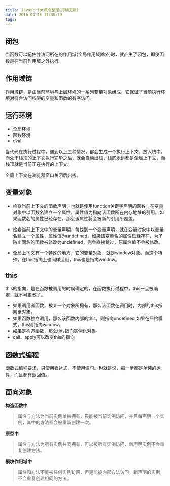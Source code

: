 ```yaml
---
title: Javascript概念整理(持续更新)
date: 2016-04-28 11:30:19
tags:
---
```


## 闭包
当函数可以记住并访问所在的作用域(全局作用域除外)时，就产生了闭包，即使函数是在当前作用域之外执行。

## 作用域链
作用域链，是由当前环境与上层环境的一系列变量对象组成，它保证了当前执行环境对符合访问权限的变量和函数的有序访问。

##  运行环境
* 全局环境
* 函数环境
* eval

当代码在执行过程中，遇到以上三种情况，都会生成一个执行上下文，放入栈中，而处于栈顶的上下文执行完毕之后，就会自动出栈，栈底永远都是全局上下文，而栈顶就是当前正在执行的上下文。

全局上下文在浏览器窗口关闭后出栈。

<!--more-->

## 变量对象
* 检查当前上下文的函数声明，也就是使用function关键字声明的函数。在变量对象中以函数名建立一个属性，属性值为指向该函数所在内存地址的引用。如果函数名的属性已经存在，那么该属性将会被新的引用所覆盖。

* 检查当前上下文中的变量声明，每找到一个变量声明，就在变量对象中以变量名建立一个属性，属性值为undefined。如果该变量名的属性已经存在，为了防止同名的函数被修改为undefined，则会直接跳过，原属性值不会被修改。

* 全局上下文有一个特殊的地方，它的变量对象，就是window对象。而这个特殊，在this指向上也同样适用，this也是指向window。

## this
this的指向，是在函数被调用的时候确定的，在函数执行过程中，this一旦被确定，就不可更改了。

* 如果调用者函数，被某一个对象所拥有，那么该函数在调用时，内部的this指向该对象。
* 如果函数独立调用，那么该函数内部的this，则指向undefined,如果在严格模式，this则指向window。
* 如果是构造函数，那么this指向实例化对象。
* call、apply可以改变this的指向

## 函数式编程
函数式编程要求，只使用表达式，不使用语句。也就是说，每一步都是单纯的运算，而且都有返回值。

## 面向对象
**构造函数中**
> 属性与方法为当前实例单独拥有，只能被当前实例访问，并且每声明一个实例，其中的方法都会被重新创建一次。

**原型中**
> 属性与方法为所有实例共同拥有，可以被所有实例访问，新声明实例不会重复创建方法。

**模块作用域中**
> 属性和方法不能被任何实例访问，但是能被内部方法访问，新声明的实例，不会重复创建相同的方法。